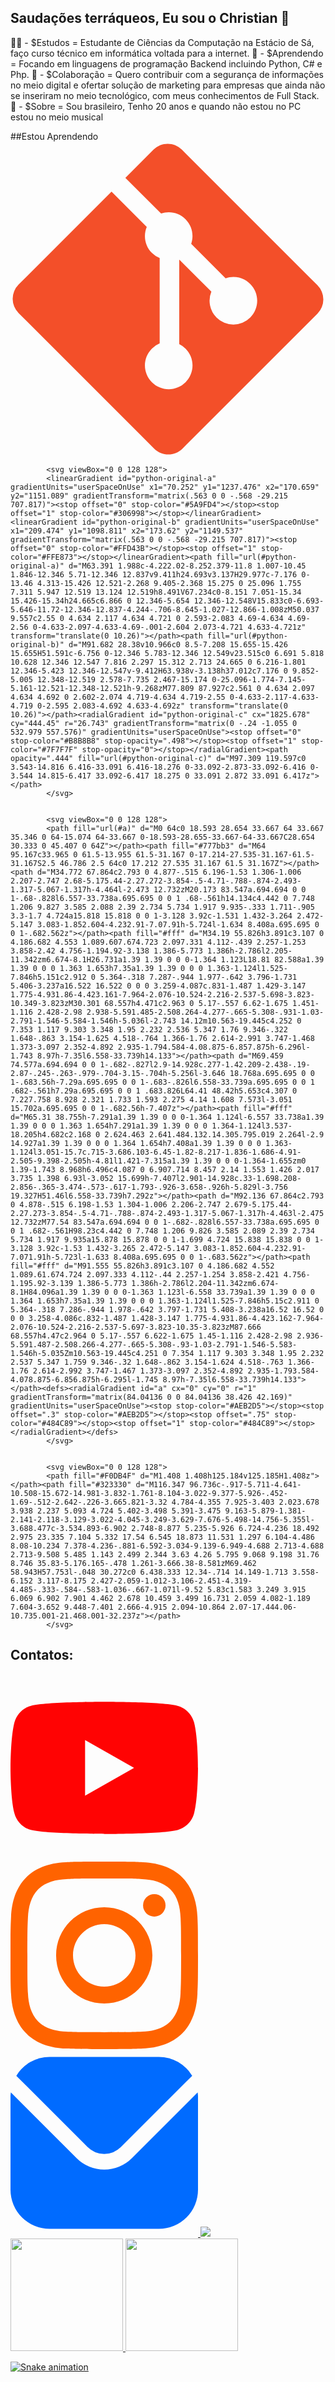 ## Saudações terráqueos, Eu sou o Christian 👋

👨‍🎓 - $Estudos = 
Estudante de Ciências da Computação na Estácio de Sá,
faço curso técnico em informática voltada para a internet.
📘 - $Aprendendo = 
Focando em linguagens de programação Backend incluindo Python, C# e Php.
👯 - $Colaboração = 
Quero contribuir com a segurança de informações no meio digital e ofertar solução de marketing para empresas que ainda não se inseriram no meio tecnológico, com meus conhecimentos de Full Stack.
🧔 - $Sobre = Sou brasileiro, Tenho 20 anos e quando não estou no PC estou no meio musical

##Estou Aprendendo
            <svg viewBox="0 0 128 128">
            <path fill="#F34F29" d="M124.737 58.378L69.621 3.264c-3.172-3.174-8.32-3.174-11.497 0L46.68 14.71l14.518 14.518c3.375-1.139 7.243-.375 9.932 2.314 2.703 2.706 3.461 6.607 2.294 9.993l13.992 13.993c3.385-1.167 7.292-.413 9.994 2.295 3.78 3.777 3.78 9.9 0 13.679a9.673 9.673 0 01-13.683 0 9.677 9.677 0 01-2.105-10.521L68.574 47.933l-.002 34.341a9.708 9.708 0 012.559 1.828c3.778 3.777 3.778 9.898 0 13.683-3.779 3.777-9.904 3.777-13.679 0-3.778-3.784-3.778-9.905 0-13.683a9.65 9.65 0 013.167-2.11V47.333a9.581 9.581 0 01-3.167-2.111c-2.862-2.86-3.551-7.06-2.083-10.576L41.056 20.333 3.264 58.123a8.133 8.133 0 000 11.5l55.117 55.114c3.174 3.174 8.32 3.174 11.499 0l54.858-54.858a8.135 8.135 0 00-.001-11.501z"></path>
            </svg>


            <svg viewBox="0 0 128 128">
            <linearGradient id="python-original-a" gradientUnits="userSpaceOnUse" x1="70.252" y1="1237.476" x2="170.659" y2="1151.089" gradientTransform="matrix(.563 0 0 -.568 -29.215 707.817)"><stop offset="0" stop-color="#5A9FD4"></stop><stop offset="1" stop-color="#306998"></stop></linearGradient><linearGradient id="python-original-b" gradientUnits="userSpaceOnUse" x1="209.474" y1="1098.811" x2="173.62" y2="1149.537" gradientTransform="matrix(.563 0 0 -.568 -29.215 707.817)"><stop offset="0" stop-color="#FFD43B"></stop><stop offset="1" stop-color="#FFE873"></stop></linearGradient><path fill="url(#python-original-a)" d="M63.391 1.988c-4.222.02-8.252.379-11.8 1.007-10.45 1.846-12.346 5.71-12.346 12.837v9.411h24.693v3.137H29.977c-7.176 0-13.46 4.313-15.426 12.521-2.268 9.405-2.368 15.275 0 25.096 1.755 7.311 5.947 12.519 13.124 12.519h8.491V67.234c0-8.151 7.051-15.34 15.426-15.34h24.665c6.866 0 12.346-5.654 12.346-12.548V15.833c0-6.693-5.646-11.72-12.346-12.837-4.244-.706-8.645-1.027-12.866-1.008zM50.037 9.557c2.55 0 4.634 2.117 4.634 4.721 0 2.593-2.083 4.69-4.634 4.69-2.56 0-4.633-2.097-4.633-4.69-.001-2.604 2.073-4.721 4.633-4.721z" transform="translate(0 10.26)"></path><path fill="url(#python-original-b)" d="M91.682 28.38v10.966c0 8.5-7.208 15.655-15.426 15.655H51.591c-6.756 0-12.346 5.783-12.346 12.549v23.515c0 6.691 5.818 10.628 12.346 12.547 7.816 2.297 15.312 2.713 24.665 0 6.216-1.801 12.346-5.423 12.346-12.547v-9.412H63.938v-3.138h37.012c7.176 0 9.852-5.005 12.348-12.519 2.578-7.735 2.467-15.174 0-25.096-1.774-7.145-5.161-12.521-12.348-12.521h-9.268zM77.809 87.927c2.561 0 4.634 2.097 4.634 4.692 0 2.602-2.074 4.719-4.634 4.719-2.55 0-4.633-2.117-4.633-4.719 0-2.595 2.083-4.692 4.633-4.692z" transform="translate(0 10.26)"></path><radialGradient id="python-original-c" cx="1825.678" cy="444.45" r="26.743" gradientTransform="matrix(0 -.24 -1.055 0 532.979 557.576)" gradientUnits="userSpaceOnUse"><stop offset="0" stop-color="#B8B8B8" stop-opacity=".498"></stop><stop offset="1" stop-color="#7F7F7F" stop-opacity="0"></stop></radialGradient><path opacity=".444" fill="url(#python-original-c)" d="M97.309 119.597c0 3.543-14.816 6.416-33.091 6.416-18.276 0-33.092-2.873-33.092-6.416 0-3.544 14.815-6.417 33.092-6.417 18.275 0 33.091 2.872 33.091 6.417z"></path>
            </svg>


            <svg viewBox="0 0 128 128">
            <path fill="url(#a)" d="M0 64c0 18.593 28.654 33.667 64 33.667 35.346 0 64-15.074 64-33.667 0-18.593-28.655-33.667-64-33.667C28.654 30.333 0 45.407 0 64Z"></path><path fill="#777bb3" d="M64 95.167c33.965 0 61.5-13.955 61.5-31.167 0-17.214-27.535-31.167-61.5-31.167S2.5 46.786 2.5 64c0 17.212 27.535 31.167 61.5 31.167Z"></path><path d="M34.772 67.864c2.793 0 4.877-.515 6.196-1.53 1.306-1.006 2.207-2.747 2.68-5.175.44-2.27.272-3.854-.5-4.71-.788-.874-2.493-1.317-5.067-1.317h-4.464l-2.473 12.732zM20.173 83.547a.694.694 0 0 1-.68-.828l6.557-33.738a.695.695 0 0 1 .68-.561h14.134c4.442 0 7.748 1.206 9.827 3.585 2.088 2.39 2.734 5.734 1.917 9.935-.333 1.711-.905 3.3-1.7 4.724a15.818 15.818 0 0 1-3.128 3.92c-1.531 1.432-3.264 2.472-5.147 3.083-1.852.604-4.232.91-7.07.91h-5.724l-1.634 8.408a.695.695 0 0 1-.682.562z"></path><path fill="#fff" d="M34.19 55.826h3.891c3.107 0 4.186.682 4.553 1.089.607.674.723 2.097.331 4.112-.439 2.257-1.253 3.858-2.42 4.756-1.194.92-3.138 1.386-5.773 1.386h-2.786l2.205-11.342zm6.674-8.1H26.731a1.39 1.39 0 0 0-1.364 1.123L18.81 82.588a1.39 1.39 0 0 0 1.363 1.653h7.35a1.39 1.39 0 0 0 1.363-1.124l1.525-7.846h5.151c2.912 0 5.364-.318 7.287-.944 1.977-.642 3.796-1.731 5.406-3.237a16.522 16.522 0 0 0 3.259-4.087c.831-1.487 1.429-3.147 1.775-4.931.86-4.423.161-7.964-2.076-10.524-2.216-2.537-5.698-3.823-10.349-3.823zM30.301 68.557h4.471c2.963 0 5.17-.557 6.62-1.675 1.451-1.116 2.428-2.98 2.938-5.591.485-2.508.264-4.277-.665-5.308-.931-1.03-2.791-1.546-5.584-1.546h-5.036l-2.743 14.12m10.563-19.445c4.252 0 7.353 1.117 9.303 3.348 1.95 2.232 2.536 5.347 1.76 9.346-.322 1.648-.863 3.154-1.625 4.518-.764 1.366-1.76 2.614-2.991 3.747-1.468 1.373-3.097 2.352-4.892 2.935-1.794.584-4.08.875-6.857.875h-6.296l-1.743 8.97h-7.35l6.558-33.739h14.133"></path><path d="M69.459 74.577a.694.694 0 0 1-.682-.827l2.9-14.928c.277-1.42.209-2.438-.19-2.87-.245-.263-.979-.704-3.15-.704h-5.256l-3.646 18.768a.695.695 0 0 1-.683.56h-7.29a.695.695 0 0 1-.683-.826l6.558-33.739a.695.695 0 0 1 .682-.561h7.29a.695.695 0 0 1 .683.826L64.41 48.42h5.653c4.307 0 7.227.758 8.928 2.321 1.733 1.593 2.275 4.14 1.608 7.573l-3.051 15.702a.695.695 0 0 1-.682.56h-7.407z"></path><path fill="#fff" d="M65.31 38.755h-7.291a1.39 1.39 0 0 0-1.364 1.124l-6.557 33.738a1.39 1.39 0 0 0 1.363 1.654h7.291a1.39 1.39 0 0 0 1.364-1.124l3.537-18.205h4.682c2.168 0 2.624.463 2.641.484.132.14.305.795.019 2.264l-2.9 14.927a1.39 1.39 0 0 0 1.364 1.654h7.408a1.39 1.39 0 0 0 1.363-1.124l3.051-15.7c.715-3.686.103-6.45-1.82-8.217-1.836-1.686-4.91-2.505-9.398-2.505h-4.81l1.421-7.315a1.39 1.39 0 0 0-1.364-1.655zm0 1.39-1.743 8.968h6.496c4.087 0 6.907.714 8.457 2.14 1.553 1.426 2.017 3.735 1.398 6.93l-3.052 15.699h-7.407l2.901-14.928c.33-1.698.208-2.856-.365-3.474-.573-.617-1.793-.926-3.658-.926h-5.829l-3.756 19.327H51.46l6.558-33.739h7.292z"></path><path d="M92.136 67.864c2.793 0 4.878-.515 6.198-1.53 1.304-1.006 2.206-2.747 2.679-5.175.44-2.27.273-3.854-.5-4.71-.788-.874-2.493-1.317-5.067-1.317h-4.463l-2.475 12.732zM77.54 83.547a.694.694 0 0 1-.682-.828l6.557-33.738a.695.695 0 0 1 .682-.561H98.23c4.442 0 7.748 1.206 9.826 3.585 2.089 2.39 2.734 5.734 1.917 9.935a15.878 15.878 0 0 1-1.699 4.724 15.838 15.838 0 0 1-3.128 3.92c-1.53 1.432-3.265 2.472-5.147 3.083-1.852.604-4.232.91-7.071.91h-5.723l-1.633 8.408a.695.695 0 0 1-.683.562z"></path><path fill="#fff" d="M91.555 55.826h3.891c3.107 0 4.186.682 4.552 1.089.61.674.724 2.097.333 4.112-.44 2.257-1.254 3.858-2.421 4.756-1.195.92-3.139 1.386-5.773 1.386h-2.786l2.204-11.342zm6.674-8.1H84.096a1.39 1.39 0 0 0-1.363 1.123l-6.558 33.739a1.39 1.39 0 0 0 1.364 1.653h7.35a1.39 1.39 0 0 0 1.363-1.124l1.525-7.846h5.15c2.911 0 5.364-.318 7.286-.944 1.978-.642 3.797-1.731 5.408-3.238a16.52 16.52 0 0 0 3.258-4.086c.832-1.487 1.428-3.147 1.775-4.931.86-4.423.162-7.964-2.076-10.524-2.216-2.537-5.697-3.823-10.35-3.823zM87.666 68.557h4.47c2.964 0 5.17-.557 6.622-1.675 1.45-1.116 2.428-2.98 2.936-5.591.487-2.508.266-4.277-.665-5.308-.93-1.03-2.791-1.546-5.583-1.546h-5.035Zm10.563-19.445c4.251 0 7.354 1.117 9.303 3.348 1.95 2.232 2.537 5.347 1.759 9.346-.32 1.648-.862 3.154-1.624 4.518-.763 1.366-1.76 2.614-2.992 3.747-1.467 1.373-3.097 2.352-4.892 2.935-1.793.584-4.078.875-6.856.875h-6.295l-1.745 8.97h-7.35l6.558-33.739h14.133"></path><defs><radialGradient id="a" cx="0" cy="0" r="1" gradientTransform="matrix(84.04136 0 0 84.04136 38.426 42.169)" gradientUnits="userSpaceOnUse"><stop stop-color="#AEB2D5"></stop><stop offset=".3" stop-color="#AEB2D5"></stop><stop offset=".75" stop-color="#484C89"></stop><stop offset="1" stop-color="#484C89"></stop></radialGradient></defs>
            </svg>


            <svg viewBox="0 0 128 128">
            <path fill="#F0DB4F" d="M1.408 1.408h125.184v125.185H1.408z"></path><path fill="#323330" d="M116.347 96.736c-.917-5.711-4.641-10.508-15.672-14.981-3.832-1.761-8.104-3.022-9.377-5.926-.452-1.69-.512-2.642-.226-3.665.821-3.32 4.784-4.355 7.925-3.403 2.023.678 3.938 2.237 5.093 4.724 5.402-3.498 5.391-3.475 9.163-5.879-1.381-2.141-2.118-3.129-3.022-4.045-3.249-3.629-7.676-5.498-14.756-5.355l-3.688.477c-3.534.893-6.902 2.748-8.877 5.235-5.926 6.724-4.236 18.492 2.975 23.335 7.104 5.332 17.54 6.545 18.873 11.531 1.297 6.104-4.486 8.08-10.234 7.378-4.236-.881-6.592-3.034-9.139-6.949-4.688 2.713-4.688 2.713-9.508 5.485 1.143 2.499 2.344 3.63 4.26 5.795 9.068 9.198 31.76 8.746 35.83-5.176.165-.478 1.261-3.666.38-8.581zM69.462 58.943H57.753l-.048 30.272c0 6.438.333 12.34-.714 14.149-1.713 3.558-6.152 3.117-8.175 2.427-2.059-1.012-3.106-2.451-4.319-4.485-.333-.584-.583-1.036-.667-1.071l-9.52 5.83c1.583 3.249 3.915 6.069 6.902 7.901 4.462 2.678 10.459 3.499 16.731 2.059 4.082-1.189 7.604-3.652 9.448-7.401 2.666-4.915 2.094-10.864 2.07-17.444.06-10.735.001-21.468.001-32.237z"></path>
            </svg>
          
## Contatos:

<div>
<a href="https://www.youtube.com/channel/UCnMQ-1yJ_0oCvIAADxpeJgw" target="_blank">
  <svg xmlns="http://www.w3.org/2000/svg" xmlns:xlink="http://www.w3.org/1999/xlink" version="1.1" id="Capa_1" x="0px" y="0px" viewBox="0 0 24 24" style="enable-background:new 0 0 24 24;" xml:space="preserve" width="300" height="300" xmlns:svgjs="http://svgjs.dev/svgjs"><g transform="matrix(1,0,0,1,0,0)"><g id="XMLID_184_">
	<path d="M23.498,6.186c-0.276-1.039-1.089-1.858-2.122-2.136C19.505,3.546,12,3.546,12,3.546s-7.505,0-9.377,0.504   C1.591,4.328,0.778,5.146,0.502,6.186C0,8.07,0,12,0,12s0,3.93,0.502,5.814c0.276,1.039,1.089,1.858,2.122,2.136   C4.495,20.454,12,20.454,12,20.454s7.505,0,9.377-0.504c1.032-0.278,1.845-1.096,2.122-2.136C24,15.93,24,12,24,12   S24,8.07,23.498,6.186z M9.546,15.569V8.431L15.818,12L9.546,15.569z" fill="#ff0303ff" data-original-color="#000000ff" stroke="none"/>
</g></g></svg>
  </a>
<a href="https://www.instagram.com/christian_joao03/" target="_blank">
  <svg xmlns="http://www.w3.org/2000/svg" xmlns:xlink="http://www.w3.org/1999/xlink" version="1.1" id="Capa_1" x="0px" y="0px" viewBox="0 0 24 24" style="enable-background:new 0 0 24 24;" xml:space="preserve" width="300" height="300" xmlns:svgjs="http://svgjs.dev/svgjs"><g transform="matrix(1,0,0,1,0,0)"><g>
	<path d="M12,2.162c3.204,0,3.584,0.012,4.849,0.07c1.308,0.06,2.655,0.358,3.608,1.311c0.962,0.962,1.251,2.296,1.311,3.608   c0.058,1.265,0.07,1.645,0.07,4.849c0,3.204-0.012,3.584-0.07,4.849c-0.059,1.301-0.364,2.661-1.311,3.608   c-0.962,0.962-2.295,1.251-3.608,1.311c-1.265,0.058-1.645,0.07-4.849,0.07s-3.584-0.012-4.849-0.07   c-1.291-0.059-2.669-0.371-3.608-1.311c-0.957-0.957-1.251-2.304-1.311-3.608c-0.058-1.265-0.07-1.645-0.07-4.849   c0-3.204,0.012-3.584,0.07-4.849c0.059-1.296,0.367-2.664,1.311-3.608c0.96-0.96,2.299-1.251,3.608-1.311   C8.416,2.174,8.796,2.162,12,2.162 M12,0C8.741,0,8.332,0.014,7.052,0.072C5.197,0.157,3.355,0.673,2.014,2.014   C0.668,3.36,0.157,5.198,0.072,7.052C0.014,8.332,0,8.741,0,12c0,3.259,0.014,3.668,0.072,4.948c0.085,1.853,0.603,3.7,1.942,5.038   c1.345,1.345,3.186,1.857,5.038,1.942C8.332,23.986,8.741,24,12,24c3.259,0,3.668-0.014,4.948-0.072   c1.854-0.085,3.698-0.602,5.038-1.942c1.347-1.347,1.857-3.184,1.942-5.038C23.986,15.668,24,15.259,24,12   c0-3.259-0.014-3.668-0.072-4.948c-0.085-1.855-0.602-3.698-1.942-5.038c-1.343-1.343-3.189-1.858-5.038-1.942   C15.668,0.014,15.259,0,12,0z" fill="#ff6300ff" data-original-color="#000000ff" stroke="none"/>
	<path d="M12,5.838c-3.403,0-6.162,2.759-6.162,6.162c0,3.403,2.759,6.162,6.162,6.162s6.162-2.759,6.162-6.162   C18.162,8.597,15.403,5.838,12,5.838z M12,16c-2.209,0-4-1.791-4-4s1.791-4,4-4s4,1.791,4,4S14.209,16,12,16z" fill="#ff6300ff" data-original-color="#000000ff" stroke="none"/>
	<circle cx="18.406" cy="5.594" r="1.44" fill="#ff6300ff" data-original-color="#000000ff" stroke="none"/>
</g></g></svg>
</a>
<a href = "mailto:joaochristian03@gmail.com">
<svg xmlns="http://www.w3.org/2000/svg" id="Filled" viewBox="0 0 24 24" width="300" height="300" version="1.1" xmlns:xlink="http://www.w3.org/1999/xlink" xmlns:svgjs="http://svgjs.dev/svgjs"><g transform="matrix(1,0,0,1,0,0)"><path d="M23.954,5.542,15.536,13.96a5.007,5.007,0,0,1-7.072,0L.046,5.542C.032,5.7,0,5.843,0,6V18a5.006,5.006,0,0,0,5,5H19a5.006,5.006,0,0,0,5-5V6C24,5.843,23.968,5.7,23.954,5.542Z" fill="#006bffff" data-original-color="#000000ff" stroke="none"/><path d="M14.122,12.546l9.134-9.135A4.986,4.986,0,0,0,19,1H5A4.986,4.986,0,0,0,.744,3.411l9.134,9.135A3.007,3.007,0,0,0,14.122,12.546Z" fill="#006bffff" data-original-color="#000000ff" stroke="none"/></g></svg>
</a>
<a href="https://www.linkedin.com/in/jo%C3%A3o-christian-8565521a9/" target="_blank">
  <img loading="lazy" src="https://imgur.com/6x9tbpm" target="_blank">
</a>   
</div>

<div>
<a href="https://github.com/jotachristian">
<img loading="lazy" height="180em" src="https://github-readme-stats.vercel.app/api/top-langs/?username=jotachristian&layout=compact&langs_count=7&theme=dracula"/>
<img loading="lazy" height="180em" src="https://github-readme-stats.vercel.app/api?username=jotachristian&show_icons=true&theme=dracula&include_all_commits=true&count_private=true"/>
</div>

![Snake animation](https://github.com/jotachristian/jotachristian/blob/output/github-contribution-grid-snake.svg)
